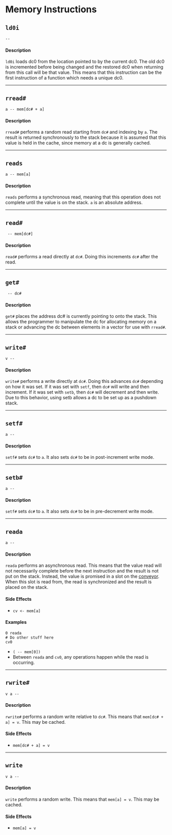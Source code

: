 # Memory Instructions

## `ld0i`
` -- `

#### Description
`ld0i` loads dc0 from the location pointed to by the current dc0. The old dc0 is incremented before being changed and the restored dc0 when returning from this call will be that value. This means that this instruction can be the first instruction of a function which needs a unique dc0.

----------

## `rread#`
`a -- mem[dc# + a]`

#### Description
`rread#` performs a random read starting from `dc#` and indexing by `a`. The result is returned synchronously to the stack because it is assumed that this value is held in the cache, since memory at a dc is generally cached.

----------

## `reads`
`a -- mem[a]`

#### Description
`reads` performs a synchronous read, meaning that this operation does not complete until the value is on the stack. `a` is an absolute address.

----------

## `read#`
` -- mem[dc#]`

#### Description
`read#` performs a read directly at `dc#`. Doing this increments `dc#` after the read.

----------

## `get#`
` -- dc#`

#### Description
`get#` places the address dc# is currently pointing to onto the stack. This allows the programmer to manipulate the dc for allocating memory on a stack or advancing the dc between elements in a vector for use with `rread#`.

----------

## `write#`
`v -- `

#### Description
`write#` performs a write directly at `dc#`. Doing this advances `dc#` depending on how it was set. If it was set with `setf`, then `dc#` will write and then increment. If it was set with `setb`, then `dc#` will decrement and then write. Due to this behavior, using setb allows a dc to be set up as a pushdown stack.

----------

## `setf#`
`a -- `

#### Description
`setf#` sets `dc#` to `a`. It also sets `dc#` to be in post-increment write mode.

----------

## `setb#`
`a -- `

#### Description
`setf#` sets `dc#` to `a`. It also sets `dc#` to be in pre-decrement write mode.

----------

## `reada`
`a -- `

#### Description
`reada` performs an asynchronous read. This means that the value read will not necessarily complete before the next instruction and the result is not put on the stack. Instead, the value is promised in a slot on the [conveyor](architecture/conveyor.html). When this slot is read from, the read is synchronized and the result is placed on the stack.

#### Side Effects
- `cv <- mem[a]`

#### Examples
```
0 reada
# Do other stuff here
cv0
```
- `( -- mem[0])`
- Between `reada` and `cv0`, any operations happen while the read is occurring.

----------

## `rwrite#`
`v a -- `

#### Description
`rwrite#` performs a random write relative to `dc#`. This means that `mem[dc# + a] = v`. This may be cached.

#### Side Effects
- `mem[dc# + a] = v`

----------

## `write`
`v a -- `

#### Description
`write` performs a random write. This means that `mem[a] = v`. This may be cached.

#### Side Effects
- `mem[a] = v`
